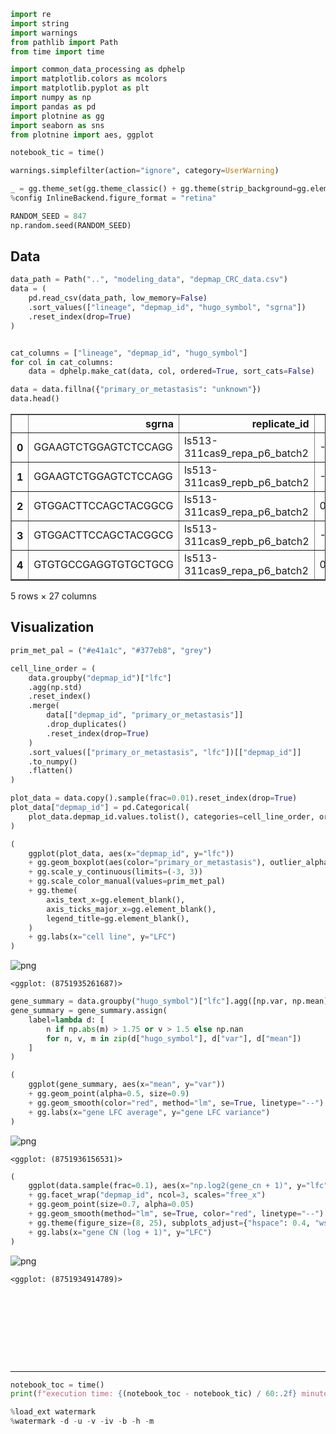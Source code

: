 ```python
import re
import string
import warnings
from pathlib import Path
from time import time

import common_data_processing as dphelp
import matplotlib.colors as mcolors
import matplotlib.pyplot as plt
import numpy as np
import pandas as pd
import plotnine as gg
import seaborn as sns
from plotnine import aes, ggplot

notebook_tic = time()

warnings.simplefilter(action="ignore", category=UserWarning)

_ = gg.theme_set(gg.theme_classic() + gg.theme(strip_background=gg.element_blank()))
%config InlineBackend.figure_format = "retina"

RANDOM_SEED = 847
np.random.seed(RANDOM_SEED)
```

## Data

```python
data_path = Path("..", "modeling_data", "depmap_CRC_data.csv")
data = (
    pd.read_csv(data_path, low_memory=False)
    .sort_values(["lineage", "depmap_id", "hugo_symbol", "sgrna"])
    .reset_index(drop=True)
)


cat_columns = ["lineage", "depmap_id", "hugo_symbol"]
for col in cat_columns:
    data = dphelp.make_cat(data, col, ordered=True, sort_cats=False)

data = data.fillna({"primary_or_metastasis": "unknown"})
data.head()
```

<div>
<style scoped>
    .dataframe tbody tr th:only-of-type {
        vertical-align: middle;
    }

    .dataframe tbody tr th {
        vertical-align: top;
    }

    .dataframe thead th {
        text-align: right;
    }
</style>
<table border="1" class="dataframe">
  <thead>
    <tr style="text-align: right;">
      <th></th>
      <th>sgrna</th>
      <th>replicate_id</th>
      <th>lfc</th>
      <th>pdna_batch</th>
      <th>passes_qc</th>
      <th>depmap_id</th>
      <th>primary_or_metastasis</th>
      <th>lineage</th>
      <th>lineage_subtype</th>
      <th>kras_mutation</th>
      <th>...</th>
      <th>log2_gene_cn_p1</th>
      <th>gene_cn</th>
      <th>n_muts</th>
      <th>any_deleterious</th>
      <th>variant_classification</th>
      <th>is_deleterious</th>
      <th>is_tcga_hotspot</th>
      <th>is_cosmic_hotspot</th>
      <th>mutated_at_guide_location</th>
      <th>rna_expr</th>
    </tr>
  </thead>
  <tbody>
    <tr>
      <th>0</th>
      <td>GGAAGTCTGGAGTCTCCAGG</td>
      <td>ls513-311cas9_repa_p6_batch2</td>
      <td>-0.317161</td>
      <td>2</td>
      <td>True</td>
      <td>ACH-000007</td>
      <td>Primary</td>
      <td>colorectal</td>
      <td>colorectal_adenocarcinoma</td>
      <td>G12D</td>
      <td>...</td>
      <td>0.980042</td>
      <td>1.664568</td>
      <td>0</td>
      <td>False</td>
      <td>NaN</td>
      <td>NaN</td>
      <td>NaN</td>
      <td>NaN</td>
      <td>False</td>
      <td>0.137504</td>
    </tr>
    <tr>
      <th>1</th>
      <td>GGAAGTCTGGAGTCTCCAGG</td>
      <td>ls513-311cas9_repb_p6_batch2</td>
      <td>-0.260342</td>
      <td>2</td>
      <td>True</td>
      <td>ACH-000007</td>
      <td>Primary</td>
      <td>colorectal</td>
      <td>colorectal_adenocarcinoma</td>
      <td>G12D</td>
      <td>...</td>
      <td>0.980042</td>
      <td>1.664568</td>
      <td>0</td>
      <td>False</td>
      <td>NaN</td>
      <td>NaN</td>
      <td>NaN</td>
      <td>NaN</td>
      <td>False</td>
      <td>0.137504</td>
    </tr>
    <tr>
      <th>2</th>
      <td>GTGGACTTCCAGCTACGGCG</td>
      <td>ls513-311cas9_repa_p6_batch2</td>
      <td>0.500611</td>
      <td>2</td>
      <td>True</td>
      <td>ACH-000007</td>
      <td>Primary</td>
      <td>colorectal</td>
      <td>colorectal_adenocarcinoma</td>
      <td>G12D</td>
      <td>...</td>
      <td>0.980042</td>
      <td>1.664568</td>
      <td>0</td>
      <td>False</td>
      <td>NaN</td>
      <td>NaN</td>
      <td>NaN</td>
      <td>NaN</td>
      <td>False</td>
      <td>0.137504</td>
    </tr>
    <tr>
      <th>3</th>
      <td>GTGGACTTCCAGCTACGGCG</td>
      <td>ls513-311cas9_repb_p6_batch2</td>
      <td>-0.460379</td>
      <td>2</td>
      <td>True</td>
      <td>ACH-000007</td>
      <td>Primary</td>
      <td>colorectal</td>
      <td>colorectal_adenocarcinoma</td>
      <td>G12D</td>
      <td>...</td>
      <td>0.980042</td>
      <td>1.664568</td>
      <td>0</td>
      <td>False</td>
      <td>NaN</td>
      <td>NaN</td>
      <td>NaN</td>
      <td>NaN</td>
      <td>False</td>
      <td>0.137504</td>
    </tr>
    <tr>
      <th>4</th>
      <td>GTGTGCCGAGGTGTGCTGCG</td>
      <td>ls513-311cas9_repa_p6_batch2</td>
      <td>0.777208</td>
      <td>2</td>
      <td>True</td>
      <td>ACH-000007</td>
      <td>Primary</td>
      <td>colorectal</td>
      <td>colorectal_adenocarcinoma</td>
      <td>G12D</td>
      <td>...</td>
      <td>0.980042</td>
      <td>1.664568</td>
      <td>0</td>
      <td>False</td>
      <td>NaN</td>
      <td>NaN</td>
      <td>NaN</td>
      <td>NaN</td>
      <td>False</td>
      <td>0.137504</td>
    </tr>
  </tbody>
</table>
<p>5 rows × 27 columns</p>
</div>

## Visualization

```python
prim_met_pal = ("#e41a1c", "#377eb8", "grey")

cell_line_order = (
    data.groupby("depmap_id")["lfc"]
    .agg(np.std)
    .reset_index()
    .merge(
        data[["depmap_id", "primary_or_metastasis"]]
        .drop_duplicates()
        .reset_index(drop=True)
    )
    .sort_values(["primary_or_metastasis", "lfc"])[["depmap_id"]]
    .to_numpy()
    .flatten()
)

plot_data = data.copy().sample(frac=0.01).reset_index(drop=True)
plot_data["depmap_id"] = pd.Categorical(
    plot_data.depmap_id.values.tolist(), categories=cell_line_order, ordered=True
)

(
    ggplot(plot_data, aes(x="depmap_id", y="lfc"))
    + gg.geom_boxplot(aes(color="primary_or_metastasis"), outlier_alpha=0)
    + gg.scale_y_continuous(limits=(-3, 3))
    + gg.scale_color_manual(values=prim_met_pal)
    + gg.theme(
        axis_text_x=gg.element_blank(),
        axis_ticks_major_x=gg.element_blank(),
        legend_title=gg.element_blank(),
    )
    + gg.labs(x="cell line", y="LFC")
)
```

![png](015_005_exploratory-data-analysis_files/015_005_exploratory-data-analysis_4_0.png)

    <ggplot: (8751935261687)>

```python
gene_summary = data.groupby("hugo_symbol")["lfc"].agg([np.var, np.mean]).reset_index()
gene_summary = gene_summary.assign(
    label=lambda d: [
        n if np.abs(m) > 1.75 or v > 1.5 else np.nan
        for n, v, m in zip(d["hugo_symbol"], d["var"], d["mean"])
    ]
)

(
    ggplot(gene_summary, aes(x="mean", y="var"))
    + gg.geom_point(alpha=0.5, size=0.9)
    + gg.geom_smooth(color="red", method="lm", se=True, linetype="--")
    + gg.labs(x="gene LFC average", y="gene LFC variance")
)
```

![png](015_005_exploratory-data-analysis_files/015_005_exploratory-data-analysis_5_0.png)

    <ggplot: (8751936156531)>

```python
(
    ggplot(data.sample(frac=0.1), aes(x="np.log2(gene_cn + 1)", y="lfc"))
    + gg.facet_wrap("depmap_id", ncol=3, scales="free_x")
    + gg.geom_point(size=0.7, alpha=0.05)
    + gg.geom_smooth(method="lm", se=True, color="red", linetype="--")
    + gg.theme(figure_size=(8, 25), subplots_adjust={"hspace": 0.4, "wspace": 0.1})
    + gg.labs(x="gene CN (log + 1)", y="LFC")
)
```

![png](015_005_exploratory-data-analysis_files/015_005_exploratory-data-analysis_6_0.png)

    <ggplot: (8751934914789)>

```python

```

```python

```

```python

```

```python

```

```python

```

```python

```

```python

```

```python

```

```python

```

---

```python
notebook_toc = time()
print(f"execution time: {(notebook_toc - notebook_tic) / 60:.2f} minutes")
```

```python
%load_ext watermark
%watermark -d -u -v -iv -b -h -m
```
